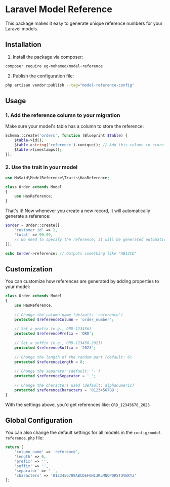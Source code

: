# Laravel Model Reference

This package makes it easy to generate unique reference numbers for your Laravel models.

## Installation

1. Install the package via composer:

```bash
composer require eg-mohamed/model-reference
```

2. Publish the configuration file:

```bash
php artisan vendor:publish --tag="model-reference-config"
```

## Usage

### 1. Add the reference column to your migration

Make sure your model's table has a column to store the reference:

```php
Schema::create('orders', function (Blueprint $table) {
    $table->id();
    $table->string('reference')->unique(); // Add this column to store references
    $table->timestamps();
});
```

### 2. Use the trait in your model

```php
use MoSaid\ModelReference\Traits\HasReference;

class Order extends Model
{
    use HasReference;
}
```

That's it! Now whenever you create a new record, it will automatically generate a reference:

```php
$order = Order::create([
    'customer_id' => 1,
    'total' => 99.99,
    // No need to specify the reference; it will be generated automatically
]);

echo $order->reference; // Outputs something like "AB12CD"
```

## Customization

You can customize how references are generated by adding properties to your model:

```php
class Order extends Model
{
    use HasReference;
    
    // Change the column name (default: 'reference')
    protected $referenceColumn = 'order_number';
    
    // Set a prefix (e.g., ORD-123456)
    protected $referencePrefix = 'ORD';
    
    // Set a suffix (e.g., ORD-123456-2023)
    protected $referenceSuffix = '2023';
    
    // Change the length of the random part (default: 6)
    protected $referenceLength = 8;
    
    // Change the separator (default: '-')
    protected $referenceSeparator = '_';
    
    // Change the characters used (default: alphanumeric)
    protected $referenceCharacters = '0123456789';
}
```

With the settings above, you'd get references like: `ORD_12345678_2023`

## Global Configuration

You can also change the default settings for all models in the `config/model-reference.php` file:

```php
return [
    'column_name' => 'reference',
    'length' => 6,
    'prefix' => '',
    'suffix' => '',
    'separator' => '-',
    'characters' => '0123456789ABCDEFGHIJKLMNOPQRSTUVWXYZ'
];
```

